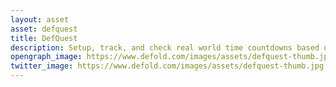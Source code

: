 ```yaml
---
layout: asset
asset: defquest
title: DefQuest
description: Setup, track, and check real world time countdowns based on OS or server time
opengraph_image: https://www.defold.com/images/assets/defquest-thumb.jpg
twitter_image: https://www.defold.com/images/assets/defquest-thumb.jpg
---
```

